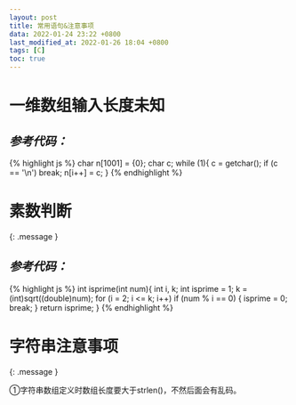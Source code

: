 ```yaml
---
layout: post
title: 常用语句&注意事项
data: 2022-01-24 23:22 +0800
last_modified_at: 2022-01-26 18:04 +0800
tags: [C]
toc: true
---
```

# 一维数组输入长度未知

## <em>参考代码：</em>
{% highlight js %}
char n[1001] = {0};
	char c;
while (1){
		c = getchar();
		if (c == '\n')
			break;
		n[i++] = c;
	}
{% endhighlight %}


# 素数判断
{: .message }

## <em>参考代码：</em>
{% highlight js %}
int isprime(int num){
	int i, k;
	int isprime = 1;
	k = (int)sqrt((double)num);
	for (i = 2; i <= k; i++)
		if (num % i == 0)
		{
			isprime = 0;
			break;
		}
	return isprime;
}
{% endhighlight %}

# 字符串注意事项
{: .message }

①字符串数组定义时数组长度要大于strlen()，不然后面会有乱码。